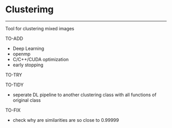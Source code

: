 # Clusterimg
---
Tool for clustering mixed images

TO-ADD
- Deep Learning
- openmp
- C/C++/CUDA optimization
- early stopping

TO-TRY

TO-TIDY
- seperate DL pipeline to another clustering class with all functions of original class

TO-FIX
- check why are similarities are so close to 0.99999
